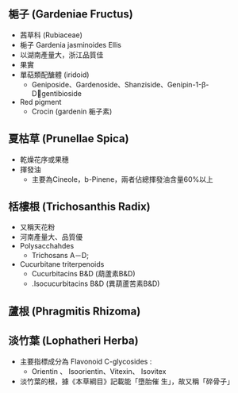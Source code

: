 ## 梔子 (Gardeniae Fructus)
- 茜草科 (Rubiaceae)
- 梔子 Gardenia jasminoides Ellis
- 以湖南產量大，浙江品質佳
- 果實
- 單萜類配醣體 (iridoid)
	- Geniposide、Gardenoside、Shanziside、Genipin-1-β-Dgentibioside 
- Red pigment
	- Crocin (gardenin 梔子素)
## 夏枯草 (Prunellae Spica)
- 乾燥花序或果穗
- 揮發油
	- 主要為Cineole，b-Pinene，兩者佔總揮發油含量60%以上
## 栝樓根 (Trichosanthis Radix)
- 又稱天花粉
- 河南產量大、品質優
- Polysacchahdes
	- Trichosans A－D;
- Cucurbitane triterpenoids
	- Cucurbitacins B&D (葫蘆素B&D)
	- .Isocucurbitacins B&D (異葫蘆苦素B&D)
## 蘆根 (Phragmitis Rhizoma)
## 淡竹葉 (Lophatheri Herba)
- 主要指標成分為 Flavonoid C-glycosides :
	- Orientin 、 Isoorientin、Vitexin、 Isovitex
- 淡竹葉的根，據《本草綱目》記載能「墮胎催 生」，故又稱「碎骨子」